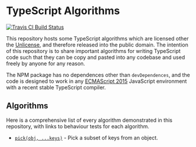 # TypeScript Algorithms

[![Travis CI Build Status](https://travis-ci.com/w0rp/typescript-algorithms.svg?branch=master)](https://travis-ci.com/w0rp/typescript-algorithms)

This repository hosts some TypeScript algorithms which are licensed other the
[Unlicense](https://unlicense.org/), and therefore released into the public
domain. The intention of this repository is to share important algorithms for
writing TypeScript code such that they can be copy and pasted into any codebase
and used freely by anyone for any reason.

The NPM package has no dependences other than `devDependences`, and the code is
designed to work in any
[ECMAScript 2015](https://www.ecma-international.org/ecma-262/6.0/) JavaScript
environment with a recent stable TypeScript compiler.

## Algorithms

Here is a comprehensive list of every algorithm demonstrated in this repository,
with links to behaviour tests for each algorithm.

* [`pick(obj, ...keys)`](src/algorithm/pick.spec.ts) - Pick a subset of keys
  from an object.
